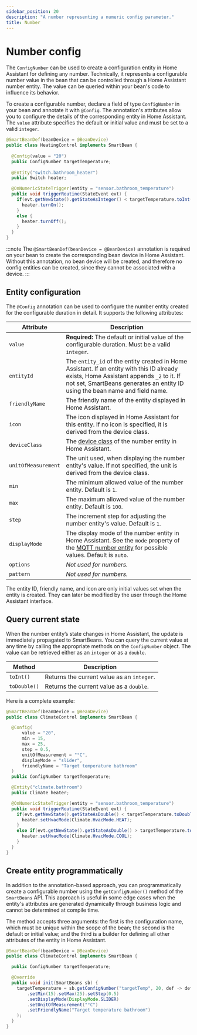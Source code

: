 ```yaml
---
sidebar_position: 20
description: "A number representing a numeric config parameter."
title: Number
---
```


# Number config

The `ConfigNumber` can be used to create a configuration entity in Home Assistant for defining any number. Technically, 
it represents a configurable number value in the bean that can be controlled through a Home Assistant number entity. 
The value can be queried within your bean's code to influence its behavior. 

To create a configurable number, declare a field of type `ConfigNumber` in your bean and annotate it with `@Config`. 
The annotation's attributes allow you to configure the details of the corresponding entity in Home Assistant. The `value`
attribute specifies the default or initial value and must be set to a valid `integer`.

````java
@SmartBeanDef(beanDevice = @BeanDevice)
public class HeatingControl implements SmartBean {
  
  @Config(value = "20")
  public ConfigNumber targetTemperature;
  
  @Entity("switch.bathroom_heater")
  public Switch heater;

  @OnNumericStateTrigger(entity = "sensor.bathroom_temperature")
  public void triggerRoutine(StateEvent evt) {
    if(evt.getNewState().getStateAsInteger() < targetTemperature.toInt()) {
      heater.turnOn();
    }
    else {
      heater.turnOff();
    }
  }
}
````

:::note
The `@SmartBeanDef(beanDevice = @BeanDevice)` annotation is required on your bean to create the corresponding bean device 
in Home Assistant. Without this annotation, no bean device will be created, and therefore no config entities can be 
created, since they cannot be associated with a device.
:::

## Entity configuration

The `@Config` annotation can be used to configure the number entity created for the configurable duration in detail. It
supports the following attributes:

| Attribute           | Description                                                                                                                                                                                                             |
|---------------------|-------------------------------------------------------------------------------------------------------------------------------------------------------------------------------------------------------------------------|
| `value`             | **Required:** The default or initial value of the configurable duration. Must be a valid `integer`.                                                                                                                     |
| `entityId`          | The `entity_id` of the entity created in Home Assistant. If an entity with this ID already exists, Home Assistant appends `_2` to it. If not set, SmartBeans generates an entity ID using the bean name and field name. |
| `friendlyName`      | The friendly name of the entity displayed in Home Assistant.                                                                                                                                                            |
| `icon`              | The icon displayed in Home Assistant for this entity. If no icon is specified, it is derived from the device class.                                                                                                     |
| `deviceClass`       | The [device class](https://www.home-assistant.io/integrations/number/#device-class) of the number entity in Home Assistant.                                                                                             |
| `unitOfMeasurement` | The unit used, when displaying the number entity's value. If not specified, the unit is derived from the device class.                                                                                                  |
| `min`               | The minimum allowed value of the number entity. Default is `1`.                                                                                                                                                         |
| `max`               | The maximum allowed value of the number entity. Default is `100`.                                                                                                                                                       |
| `step`              | The increment step for adjusting the number entity's value. Default is `1`.                                                                                                                                             |
| `displayMode`       | The display mode of the number entity in Home Assistant. See the `mode` property of the [MQTT number entity](https://www.home-assistant.io/integrations/number.mqtt/) for possible values. Default is `auto`.           |
| `options`           | _Not used for numbers._                                                                                                                                                                                                 |
| `pattern`           | _Not used for numbers._                                                                                                                                                                                                 |

The entity ID, friendly name, and icon are only initial values set when the entity is created. They can later be 
modified by the user through the Home Assistant interface.

## Query current state

When the number entity’s state changes in Home Assistant, the update is immediately propagated to SmartBeans. You can 
query the current value at any time by calling the appropriate methods on the `ConfigNumber` object. The value can be 
retrieved either as an `integer` or as a `double`.

| Method       | Description                                |
|--------------|--------------------------------------------|
| `toInt()`    | Returns the current value as an `integer`. |
| `toDouble()` | Returns the current value as a `double`.   |

Here is a complete example:

````java
@SmartBeanDef(beanDevice = @BeanDevice)
public class ClimateControl implements SmartBean {

  @Config(
      value = "20",
      min = 15,
      max = 25,
      step = 0.5,
      unitOfMeasurement = "°C",
      displayMode = "slider",
      friendlyName = "Target temperature bathroom"
  )
  public ConfigNumber targetTemperature;

  @Entity("climate.bathroom")
  public Climate heater;

  @OnNumericStateTrigger(entity = "sensor.bathroom_temperature")
  public void triggerRoutine(StateEvent evt) {
    if(evt.getNewState().getStateAsDouble() < targetTemperature.toDouble()) {
      heater.setHvacMode(Climate.HvacMode.HEAT);
    }
    else if(evt.getNewState().getStateAsDouble() > targetTemperature.toDouble()) {
      heater.setHvacMode(Climate.HvacMode.COOL);
    }
  }
}
````

## Create entity programmatically

In addition to the annotation-based approach, you can programmatically create a configurable number using the 
`getConfigNumber()` method of the `SmartBeans` API. This approach is useful in some edge cases when the entity's
attributes are generated dynamically through business logic and cannot be determined at compile time. 

The method accepts three arguments: the first is the configuration name, which must be unique within the scope of the
bean; the second is the default or initial value; and the third is a builder for defining all other attributes of the 
entity in Home Assistant.

````java
@SmartBeanDef(beanDevice = @BeanDevice)
public class ClimateControl implements SmartBean {

  public ConfigNumber targetTemperature;

  @Override
  public void init(SmartBeans sb) {
    targetTemperature = sb.getConfigNumber("targetTemp", 20, def -> def
        .setMin(15).setMax(25).setStep(0.5)
        .setDisplayMode(DisplayMode.SLIDER)
        .setUnitOfMeasurement("°C")
        .setFriendlyName("Target temperature bathroom")
    );
  }
}
````
